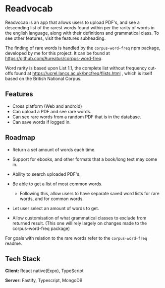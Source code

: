 
# Readvocab
Readvocab is an app that allows users to upload PDF's, and see a descending list of the rarest words found within per the rarity of words in the english language, along with their definitions and grammatical class. To see other features, visit the features subheading.

The finding of rare words is handled by the `corpus-word-freq` npm package, developed by me for this project. It can be found at https://github.com/Aureatus/corpus-word-freq.

Word rarity is based upon List 1.1, the complete list without frequency cut-offs found at https://ucrel.lancs.ac.uk/bncfreq/flists.html , which is itself based on the British National Corpus.

## Features
- Cross platform (Web and android)
- Can upload a PDF and see rare words.
- Can see rare words from a random PDF that is in the database.
- Can save words if logged in.

## Roadmap

- Return a set amount of words each time.
- Support for ebooks, and other formats that a book/long text may come in.
- Ability to search uploaded PDF's.
- Be able to get a list of most common words.
    - Following this, allow users to have separate saved word lists for rare words, and for common words.

- Let user select an amount of words to get.
- Allow customisation of what grammatical classes to exclude from returned result. (This one will rely largely on changes made to the corpus-word-freq package)

For goals with relation to the rare words refer to the `corpus-word-freq` readme.

## Tech Stack

**Client:** React native(Expo), TypeScript

**Server:** Fastify, Typescript, MongoDB

